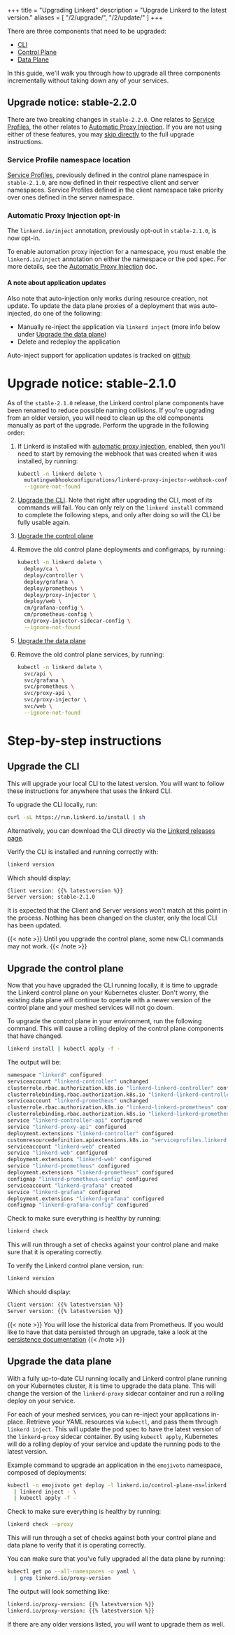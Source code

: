 +++
title = "Upgrading Linkerd"
description = "Upgrade Linkerd to the latest version."
aliases = [
  "/2/upgrade/",
  "/2/update/"
]
+++

There are three components that need to be upgraded:

- [CLI](/2/reference/architecture/#cli)
- [Control Plane](/2/reference/architecture/#control-plane)
- [Data Plane](/2/reference/architecture/#data-plane)

In this guide, we'll walk you through how to upgrade all three components
incrementally without taking down any of your services.

## Upgrade notice: stable-2.2.0

There are two breaking changes in `stable-2.2.0`. One relates to
[Service Profiles](/2/features/service-profiles/), the other relates to
[Automatic Proxy Injection](/2/features/proxy-injection/). If you are not using
either of these features, you may [skip directly](#step-by-step-instructions) to
the full upgrade instructions.

### Service Profile namespace location

[Service Profiles](/2/features/service-profiles/), previously defined in the
control plane namespace in `stable-2.1.0`, are now defined in their respective
client and server namespaces. Service Profiles defined in the client namespace
take priority over ones defined in the server namespace.

### Automatic Proxy Injection opt-in

The `linkerd.io/inject` annotation, previously opt-out in `stable-2.1.0`, is now
opt-in.

To enable automation proxy injection for a namespace, you must enable the
`linkerd.io/inject` annotation on either the namespace or the pod spec. For more
details, see the [Automatic Proxy Injection](/2/features/proxy-injection/) doc.

#### A note about application updates

Also note that auto-injection only works during resource creation, not update.
To update the data plane proxies of a deployment that was auto-injected, do one
of the following:

- Manually re-inject the application via `linkerd inject` (more info below under
  [Upgrade the data plane](#upgrade-the-data-plane))
- Delete and redeploy the application

Auto-inject support for application updates is tracked on
[github](https://github.com/linkerd/linkerd2/issues/2260)

# Upgrade notice: stable-2.1.0

As of the `stable-2.1.0` release, the Linkerd control plane components have been
renamed to reduce possible naming collisions. If you're upgrading from an older
version, you will need to clean up the old components manually as part of the
upgrade. Perform the upgrade in the following order:

1. If Linkerd is installed with
  [automatic proxy injection](/2/features/proxy-injection/),
  enabled, then you'll need to start by removing the webhook that was created
  when it was installed, by running:

    ```bash
    kubectl -n linkerd delete \
      mutatingwebhookconfigurations/linkerd-proxy-injector-webhook-config \
      --ignore-not-found
    ```

1. [Upgrade the CLI](#upgrade-the-cli). Note that right after upgrading the CLI,
   most of its commands will fail. You can only rely on the `linkerd install`
   command to complete the following steps, and only after doing so will the
   CLI be fully usable again.

1. [Upgrade the control plane](#upgrade-the-control-plane)

1. Remove the old control plane deployments and configmaps, by running:

    ```bash
    kubectl -n linkerd delete \
      deploy/ca \
      deploy/controller \
      deploy/grafana \
      deploy/prometheus \
      deploy/proxy-injector \
      deploy/web \
      cm/grafana-config \
      cm/prometheus-config \
      cm/proxy-injector-sidecar-config \
      --ignore-not-found
    ```

1. [Upgrade the data plane](#upgrade-the-data-plane)

1. Remove the old control plane services, by running:

    ```bash
    kubectl -n linkerd delete \
      svc/api \
      svc/grafana \
      svc/prometheus \
      svc/proxy-api \
      svc/proxy-injector \
      svc/web \
      --ignore-not-found
    ```

# Step-by-step instructions

## Upgrade the CLI

This will upgrade your local CLI to the latest version. You will want to follow
these instructions for anywhere that uses the linkerd CLI.

To upgrade the CLI locally, run:

```bash
curl -sL https://run.linkerd.io/install | sh
```

Alternatively, you can download the CLI directly via the
[Linkerd releases page](https://github.com/linkerd/linkerd2/releases/).

Verify the CLI is installed and running correctly with:

```bash
linkerd version
```

Which should display:

```bash
Client version: {{% latestversion %}}
Server version: stable-2.1.0
```

It is expected that the Client and Server versions won't match at this point in
the process. Nothing has been changed on the cluster, only the local CLI has
been updated.

{{< note >}}
Until you upgrade the control plane, some new CLI commands may not work.
{{< /note >}}

## Upgrade the control plane

Now that you have upgraded the CLI running locally, it is time to upgrade the
Linkerd control plane on your Kubernetes cluster. Don't worry, the existing data
plane will continue to operate with a newer version of the control plane and
your meshed services will not go down.

To upgrade the control plane in your environment, run the following command.
This will cause a rolling deploy of the control plane components that have
changed.

```bash
linkerd install | kubectl apply -f -
```

The output will be:

```bash
namespace "linkerd" configured
serviceaccount "linkerd-controller" unchanged
clusterrole.rbac.authorization.k8s.io "linkerd-linkerd-controller" configured
clusterrolebinding.rbac.authorization.k8s.io "linkerd-linkerd-controller" configured
serviceaccount "linkerd-prometheus" unchanged
clusterrole.rbac.authorization.k8s.io "linkerd-linkerd-prometheus" configured
clusterrolebinding.rbac.authorization.k8s.io "linkerd-linkerd-prometheus" configured
service "linkerd-controller-api" configured
service "linkerd-proxy-api" configured
deployment.extensions "linkerd-controller" configured
customresourcedefinition.apiextensions.k8s.io "serviceprofiles.linkerd.io" configured
serviceaccount "linkerd-web" created
service "linkerd-web" configured
deployment.extensions "linkerd-web" configured
service "linkerd-prometheus" configured
deployment.extensions "linkerd-prometheus" configured
configmap "linkerd-prometheus-config" configured
serviceaccount "linkerd-grafana" created
service "linkerd-grafana" configured
deployment.extensions "linkerd-grafana" configured
configmap "linkerd-grafana-config" configured
```

Check to make sure everything is healthy by running:

```bash
linkerd check
```

This will run through a set of checks against your control plane and make sure
that it is operating correctly.

To verify the Linkerd control plane version, run:

```bash
linkerd version
```

Which should display:

```txt
Client version: {{% latestversion %}}
Server version: {{% latestversion %}}
```

{{< note >}}
You will lose the historical data from Prometheus. If you would like to have
that data persisted through an upgrade, take a look at the
[persistence documentation](/2/observability/exporting-metrics/)
{{< /note >}}

## Upgrade the data plane

With a fully up-to-date CLI running locally and Linkerd control plane running on
your Kubernetes cluster, it is time to upgrade the data plane. This will change
the version of the `linkerd-proxy` sidecar container and run a rolling deploy on
your service.

For each of your meshed services, you can re-inject your applications in-place.
Retrieve your YAML resources via `kubectl`, and pass them through
`linkerd inject`. This will update the pod spec to have the latest version of
the `linkerd-proxy` sidecar container. By using `kubectl apply`, Kubernetes will
do a rolling deploy of your service and update the running pods to the latest
version.

Example command to upgrade an application in the `emojivoto` namespace, composed
of deployments:

```bash
kubectl -n emojivoto get deploy -l linkerd.io/control-plane-ns=linkerd -oyaml \
  | linkerd inject - \
  | kubectl apply -f -
```

Check to make sure everything is healthy by running:

```bash
linkerd check --proxy
```

This will run through a set of checks against both your control plane and data
plane to verify that it is operating correctly.

You can make sure that you've fully upgraded all the data plane by running:

```bash
kubectl get po --all-namespaces -o yaml \
  | grep linkerd.io/proxy-version
```

The output will look something like:

```bash
linkerd.io/proxy-version: {{% latestversion %}}
linkerd.io/proxy-version: {{% latestversion %}}
```

If there are any older versions listed, you will want to upgrade them as well.
